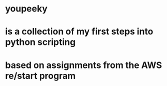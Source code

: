 # youpeeky
# is a collection of my first steps into python scripting
# based on assignments from the AWS re/start program 
